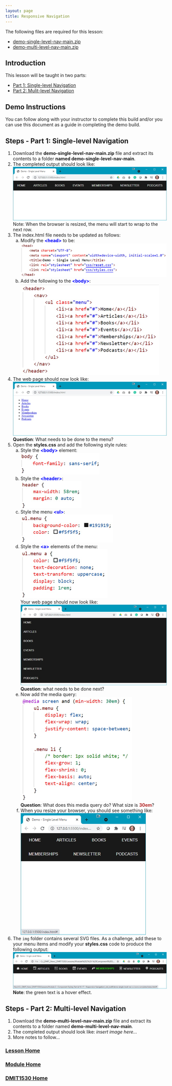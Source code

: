 ```yaml
---
layout: page
title: Responsive Navigation
---
```

<style>
    .css-class{
        color: firebrick;
        font-weight: bold;
    }
    .html-class{
        color: blue;
        font-weight: bold;
    }
</style>

The following files are required for this lesson:
* [demo-single-level-nav-main.zip](files/demo-single-level-nav-main.zip)
* [demo-multi-level-nav-main.zip](files/demo-multi-level-nav-main.zip)

## Introduction
This lesson will be taught in two parts:
* [Part 1: Single-level Navigation](#single)
* [Part 2: Mulit-level Navigation](#multi)

## Demo Instructions
You can follow along with your instructor to complete this build and/or you can use this document as a guide in completing the demo build.

## Steps - <a ID="single">Part 1</a>: Single-level Navigation
1.	Download the **demo-single-level-nav-main.zip** file and extract its contents to a folder **named demo-single-level-nav-main**.
2.	The completed output should look like:<br>
![single-nav-01.jpg](files/single-nav-01.jpg)<br>
Note: When the browser is resized, the menu will start to wrap to the next row.
3.	The index.html file needs to be updated as follows:<br>
    <ol type="a">
        <li>Modify the <span class="html-class">&lt;head&gt;</span> to be:<br>
        <img src="files/single-index-01.jpg" alt="single-index-01">
        </li>
        <li>Add the following to the <span class="html-class">&lt;body&gt;</span>:<br>
        <img src="files/single-index-02.jpg" alt="single-index-02">
        </li>
    </ol>
4.	The web page should now look like:<br>
![single-nav-02.jpg](files/single-nav-02.jpg)<br>
**Question**: What needs to be done to the menu?
5.	Open the **styles.css** and add the following style rules:<br>
    <ol type="a">
        <li>Style the <span class="html-class">&lt;body&gt;</span> element:<br>
        <img src="files/single-css-styles-01.jpg" alt="single-css-styles-01">
        </li>
        <li>Style the <span class="html-class">&lt;header&gt;</span>:<br>
        <img src="files/single-css-styles-02.jpg" alt="single-css-styles-02">
        </li>
        <li>Style the menu <span class="html-class">&lt;ul&gt;</span>:<br>
        <img src="files/single-css-styles-03.jpg" alt="single-css-styles-03">
        </li>
        <li>Style the <span class="html-class">&lt;a&gt;</span> elements of the menu:<br>
        <img src="files/single-css-styles-04.jpg" alt="single-css-styles-04"><br>
        Your web page should now look like:<br>
        <img src="files/single-nav-03.jpg" alt="single-nav-03"><br>
        <b>Question</b>: what needs to be done next?
        </li>
        <li>Now add the media query:<br>
        <img src="files/single-css-styles-05.jpg" alt="single-css-styles-05"><br>
        <b>Question</b>: What does this media query do? What size is <span class="css-class">30em</span>?
        </li>
        <li>When you resize your browser, you should see something like:<br>
        <img src="files/single-nav-04.jpg" alt="single-nav-04">
        </li>
    </ol>
6.	The `img` folder contains several SVG files. As a challenge, add these to your menu items and modify your **styles.css** code to produce the following output:<br>
![single-nav-05.jpg](files/single-nav-05.jpg)<br>
**Note**: the green text is a hover effect.

## Steps - <a ID="multi">Part 2</a>: Multi-level Navigation
1.	Download the **demo-multi-level-nav-main.zip** file and extract its contents to a folder named **demo-multi-level-nav-main**.
2.	The completed output should look like:
_insert image here…_
3.	More notes to follow...

### [Lesson Home](16-17-responsive-nav.md)
### [Module Home](../module2.md)
### [DMIT1530 Home](../../)
